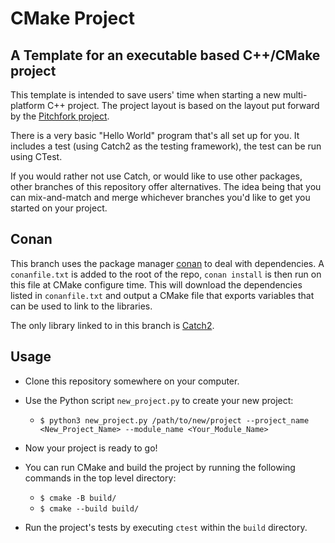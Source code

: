 # CMake Project
## A Template for an executable based C++/CMake project

This template is intended to save users' time when starting a new
multi-platform C++ project. The project layout is based on the layout put
forward by the [Pitchfork project](https://github.com/vector-of-bool/pitchfork).

There is a very basic "Hello World" program that's all set up for you. It includes a test (using Catch2 as the testing framework), the test can be run using CTest.

If you would rather not use Catch, or would like to use other packages,
other branches of this repository offer alternatives. The idea being that
you can mix-and-match and merge whichever branches you'd like to get you started on your project.

## Conan

This branch uses the package manager [conan](https://conan.io/) to deal with
dependencies. A `conanfile.txt` is added to the root of the repo, `conan
install` is then run on this file at CMake configure time. This will
download the dependencies listed in `conanfile.txt` and output a CMake file
that exports variables that can be used to link to the libraries.

The only library linked to in this branch is [Catch2](https://github.com/catchorg/Catch2).

## Usage

- Clone this repository somewhere on your computer.
- Use the Python script `new_project.py` to create your new project:

    - `$ python3 new_project.py /path/to/new/project --project_name <New_Project_Name> --module_name <Your_Module_Name>`

- Now your project is ready to go!
- You can run CMake and build the project by running the following commands in the top level directory:
    - `$ cmake -B build/`
    - `$ cmake --build build/`
- Run the project's tests by executing `ctest` within the `build` directory.
